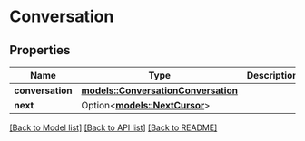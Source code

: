 # Conversation

## Properties

Name | Type | Description | Notes
------------ | ------------- | ------------- | -------------
**conversation** | [**models::ConversationConversation**](Conversation_conversation.md) |  | 
**next** | Option<[**models::NextCursor**](NextCursor.md)> |  | [optional]

[[Back to Model list]](../README.md#documentation-for-models) [[Back to API list]](../README.md#documentation-for-api-endpoints) [[Back to README]](../README.md)


